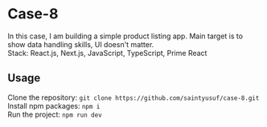 # Case-8

In this case, I am building a simple product listing app. Main target is to show data handling skills, UI doesn't matter.\
Stack: React.js, Next.js, JavaScript, TypeScript, Prime React

## Usage

Clone the repository: `git clone https://github.com/saintyusuf/case-8.git`\
Install npm packages: `npm i`\
Run the project: `npm run dev`